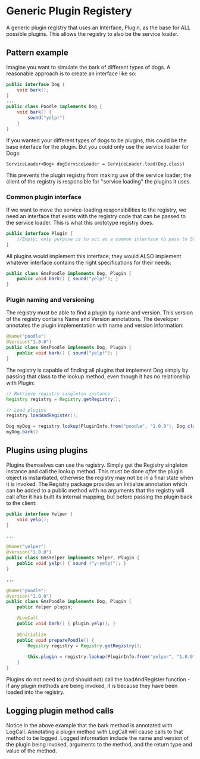 # Generic Plugin Registery

A generic plugin registry that uses an Interface, Plugin, as the base for ALL possible plugins. This allows the registry to also be the service loader.

## Pattern example

Imagine you want to simulate the bark of different types of dogs. A reasonable approach is to create an interface like so:

```java
public interface Dog {
    void bark();
}
...
public class Poodle implements Dog {
    void bark() {
        sound("yelp!")
    }
}
```

If you wanted your different types of dogs to be plugins, this could be the base interface for the plugin. But you could only use the service loader for Dogs:

```
ServiceLoader<Dog> dogServiceLoader = ServiceLoader.load(Dog.class)
```

This prevents the plugin registry from making use of the service loader; the client of the registry is responsible for "service loading" the plugins it uses.

### Common plugin interface

If we want to move the service-loading responsibilities to the registry, we need an interface that exists with the registry code that can be passed to the service loader.
This is what this prototype registry does. 

```java
public interface Plugin {
    //Empty; only purpose is to act as a common interface to pass to ServiceLoader
}
```

All plugins would implement this interface; they would ALSO implement whatever interface contains the right specifications for their needs:

```java
public class GmsPoodle implements Dog, Plugin {
    public void bark() { sound("yelp!"); }
}
```

### Plugin naming and versioning

The registry must be able to find a plugin by name and version. This version of the registry contains Name and Version annotations. The developer annotates the 
plugin implementation with name and version information:

```java
@Name("poodle")
@Version("1.0.0")
public class GmsPoodle implements Dog, Plugin {
    public void bark() { sound("yelp!"); }
}
```

The registry is capable of finding all plugins that implement Dog simply by passing that class to the lookup method, even though it has no relationship with Plugin:

```java
// Retrieve registry singleton instance
Registry registry = Registry.getRegistry();

// Load plugins
registry.loadAndRegister();

Dog myDog = registry.lookup(PluginInfo.from("poodle", "1.0.0"), Dog.class).get()
myDog.bark()
```

## Plugins using plugins

Plugins themselves can use the registry. Simply get the Registry singleton instance and call the lookup method. This must be done *after* the plugin object is
instantiated, otherwise the registry may not be in a final state when it is invoked. The Registry package provides an Initialize annotation which can be added to
a public method with no arguments that the registry will call after it has built its internal mapping, but before passing the plugin back to the client:

```java
public interface Yelper {
    void yelp();
}

...

@Name("yelper")
@Version("1.0.0")
public class GmsYelper implements Yelper, Plugin {
    public void yelp() { sound ("y-yelp!"); }
}

...

@Name("poodle")
@Version("1.0.0")
public class GmsPoodle implements Dog, Plugin {
    public Yelper plugin;

    @LogCall
    public void bark() { plugin.yelp(); }
    
    @Initialize
    public void preparePoodle() {
        Registry registry = Registry.getRegistry();
        
        this.plugin = registry.lookup(PluginInfo.from("yelper", "1.0.0"), Yelper.class).get()
    }
}
```

Plugins do not need to (and should not) call the loadAndRegister function - if any plugin methods are being invoked, it is because they have been loaded 
into the registry.

## Logging plugin method calls

Notice in the above example that the bark method is annotated with LogCall. Annotating a plugin method with LogCall will cause calls to that method to be logged.
Logged information include the name and version of the plugin being invoked, arguments to the method, and the return type and value of the method.